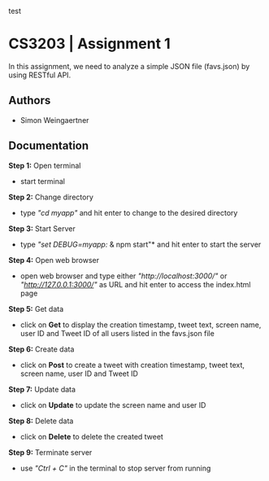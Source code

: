 test
# CS3203 | Assignment 1

In this assignment, we need to analyze a simple JSON file (favs.json) by using RESTful API.

## Authors

- Simon Weingaertner

## Documentation

**Step 1:** Open terminal

* start terminal

**Step 2:** Change directory

* type *"cd myapp"* and hit enter to change to the desired directory
 
**Step 3:** Start Server

* type *"set DEBUG=myapp:* & npm start"* and hit enter to start the server

**Step 4:** Open web browser

* open web browser and type either *"http://localhost:3000/"* or *"http://127.0.0.1:3000/"* as URL and hit enter to access the index.html page

**Step 5:** Get data

* click on **Get** to display the creation timestamp, tweet text, screen name, user ID and Tweet ID of all users listed in the favs.json file

**Step 6:** Create data

* click on **Post** to create a tweet with creation timestamp, tweet text, screen name, user ID and Tweet ID

**Step 7:** Update data

* click on **Update** to update the screen name and user ID

**Step 8:** Delete data

* click on **Delete** to delete the created tweet

**Step 9:** Terminate server

* use *"Ctrl + C"* in the terminal to stop server from running